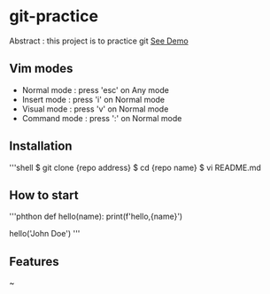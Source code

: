 # git-practice

Abstract : this project is to practice git
[See Demo](https://www.google.com)

## Vim modes

- Normal mode : press 'esc' on Any mode
- Insert mode : press 'i' on Normal mode
- Visual mode : press 'v' on Normal mode
- Command mode : press ':' on Normal mode 

## Installation

'''shell
$ git clone {repo address}
$ cd {repo name}
$ vi README.md

## How to start

'''phthon
def hello(name):
	print(f'hello,{name}')

hello('John Doe')
'''

## Features
~
